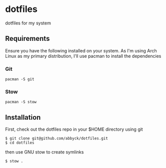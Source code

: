 # dotfiles
dotfiles for my system

## Requirements

Ensure you have the following installed on your system.
As I'm using Arch Linux as my primary distribution, I'll use pacman to
install the dependencies

### Git

```
pacman -S git
```

### Stow

```
pacman -S stow
```

## Installation

First, check out the dotfiles repo in your $HOME directory using git

```
$ git clone git@github.com/abbyck/dotfiles.git
$ cd dotfiles
```

then use GNU stow to create symlinks

```
$ stow .
```
